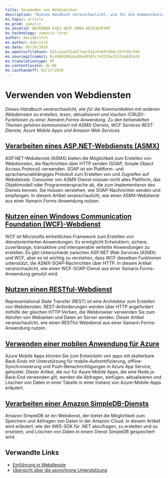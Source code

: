 ```yaml
---
title: Verwenden von Webdiensten
description: "Dieses Handbuch veranschaulicht, wie für die Kommunikation mit anderen Webdiensten zu erstellen, lesen, aktualisieren und löschen (CRUD)-Funktionen zu einer Xamarin.Forms-Anwendung. Zu den behandelten Themen gehören kommuniziert mit ASMX-Dienste, WCF Services REST-Dienste, Azure Mobile Apps und Amazon Web Services."
ms.topic: article
ms.prod: xamarin
ms.assetid: 8B360BDA-E4E3-4A3F-9004-0E35362F49F
ms.technology: xamarin-forms
author: davidbritch
ms.author: dabritch
ms.date: 09/20/2016
ms.openlocfilehash: 411ceaa372aef7aec51e3fa691996c2d7538c590
ms.sourcegitcommit: 6cd40d190abe38edd50fc74331be15324a845a28
ms.translationtype: MT
ms.contentlocale: de-DE
ms.lasthandoff: 02/27/2018
---
```

# <a name="consuming-web-services"></a>Verwenden von Webdiensten

_Dieses Handbuch veranschaulicht, wie für die Kommunikation mit anderen Webdiensten zu erstellen, lesen, aktualisieren und löschen (CRUD)-Funktionen zu einer Xamarin.Forms-Anwendung. Zu den behandelten Themen gehören kommuniziert mit ASMX-Dienste, WCF Services REST-Dienste, Azure Mobile Apps und Amazon Web Services._

## <a name="consuming-an-aspnet-web-service-asmxxamarin-formsdata-cloudconsumingasmxmd"></a>[Verarbeiten eines ASP.NET-Webdiensts (ASMX)](~/xamarin-forms/data-cloud/consuming/asmx.md)

ASP.NET-Webdienste (ASMX) bieten die Möglichkeit zum Erstellen von Webdiensten, die Nachrichten über HTTP senden (SOAP, Simple Object Access Protocol) verwenden. SOAP ist ein Plattform- und sprachenunabhängiges Protokoll zum Erstellen von und Zugreifen auf Webdienste. Consumer von ASMX-Dienst müssen nicht alles Plattform, das Objektmodell oder Programmiersprache ab, die zum Implementieren des Diensts kennen. Sie müssen verstehen, wie SOAP-Nachrichten senden und empfangen. In diesem Artikel veranschaulicht, wie einen ASMX-Webdienst aus einer Xamarin.Forms-Anwendung nutzen.

## <a name="consuming-a-windows-communication-foundation-wcf-web-servicexamarin-formsdata-cloudconsumingwcfmd"></a>[Nutzen einen Windows Communication Foundation (WCF)-Webdienst](~/xamarin-forms/data-cloud/consuming/wcf.md)

WCF ist Microsofts einheitliches Framework zum Erstellen von dienstorientierten Anwendungen. Es ermöglicht Entwicklern, sichere, zuverlässige, transaktive und interoperable verteilte Anwendungen zu erstellen. Es gibt Unterschiede zwischen ASP.NET Web Services (ASMX) und WCF, aber es ist wichtig zu verstehen, dass WCF dieselben Funktionen unterstützt, die ASMX-SOAP-Nachrichten über HTTP. In diesem Artikel veranschaulicht, wie einen WCF-SOAP-Dienst aus einer Xamarin.Forms-Anwendung genutzt wird.

## <a name="consuming-a-restful-web-servicexamarin-formsdata-cloudconsumingrestmd"></a>[Nutzen einen RESTful-Webdienst](~/xamarin-forms/data-cloud/consuming/rest.md)

Representational State Transfer (REST) ist eine Architektur zum Erstellen von Webdiensten. REST-Anforderungen werden über HTTP angefordert mithilfe der gleichen HTTP-Verben, die Webbrowser verwenden Sie zum Abrufen von Webseiten und Daten an Server senden. Dieser Artikel veranschaulicht, wie einen RESTful-Webdienst aus einer Xamarin.Forms-Anwendung nutzen.

## <a name="consuming-an-azure-mobile-appxamarin-formsdata-cloudconsumingazuremd"></a>[Verwenden einer mobilen Anwendung für Azure](~/xamarin-forms/data-cloud/consuming/azure.md)

Azure Mobile Apps können Sie zum Entwickeln von apps mit skalierbare Back-Ends mit Unterstützung für mobile-Authentifizierung, offline-Synchronisierung und Push-Benachrichtigungen in Azure App Service, gehostet. Dieser Artikel, die nur für Azure Mobile Apps, die eine Node.js-Back-End verwenden gilt, werden die Abfragen, einfügen, aktualisieren und Löschen von Daten in einer Tabelle in einer Instanz von Azure-Mobile-Apps erläutert.

## <a name="consuming-an-amazon-simpledb-servicexamarin-formsdata-cloudconsumingawsmd"></a>[Verarbeiten einer Amazon SimpleDB-Diensts](~/xamarin-forms/data-cloud/consuming/aws.md)

Amazon SimpleDB ist ein Webdienst, der bietet die Möglichkeit zum Speichern und Abfragen von Daten in der Amazon-Cloud. In diesem Artikel wird erläutert, wie der AWS-SDK für .NET abzufragen, zu erstellen und zu ersetzen, und Löschen von Daten in einem Dienst SimpleDB gespeichert wird.


## <a name="related-links"></a>Verwandte Links

- [Einführung in Webdienste](~/cross-platform/data-cloud/web-services/index.md)
- [Übersicht über die asynchrone Unterstützung](~/cross-platform/platform/async.md)
